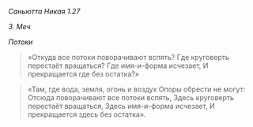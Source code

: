*Саньютта Никая 1\.27*

*3\. Меч*

*Потоки*

> «Откуда все потоки поворачивают вспять?
> Где круговерть перестаёт вращаться?
> Где имя\-и\-форма исчезает,
> И прекращается где без остатка?»

> «Там, где вода, земля, огонь и воздух
> Опоры обрести не могут:
> Отсюда поворачивают все потоки вспять,
> Здесь круговерть перестаёт вращаться,
> Здесь имя\-и\-форма исчезает,
> И прекращается здесь без остатка»\.
